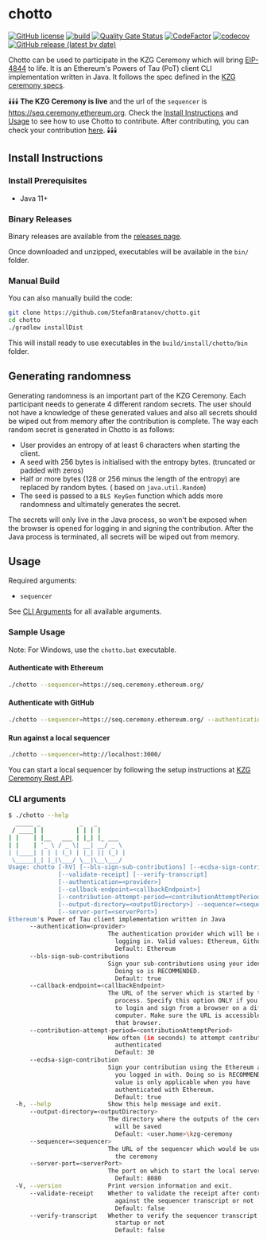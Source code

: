# chotto

[![GitHub license](https://img.shields.io/github/license/StefanBratanov/chotto.svg?logo=apache)](https://github.com/StefanBratanov/chotto/blob/master/LICENSE)
[![build](https://github.com/StefanBratanov/chotto/actions/workflows/build.yml/badge.svg)](https://github.com/StefanBratanov/chotto/actions/workflows/build.yml)
[![Quality Gate Status](https://sonarcloud.io/api/project_badges/measure?project=StefanBratanov_chotto&metric=alert_status)](https://sonarcloud.io/summary/new_code?id=StefanBratanov_chotto)
[![CodeFactor](https://www.codefactor.io/repository/github/stefanbratanov/chotto/badge)](https://www.codefactor.io/repository/github/stefanbratanov/chotto)
[![codecov](https://codecov.io/github/StefanBratanov/chotto/branch/master/graph/badge.svg?token=9WEPEA6GA7)](https://codecov.io/github/StefanBratanov/chotto)
[![GitHub release (latest by date)](https://img.shields.io/github/v/release/StefanBratanov/chotto)](https://github.com/StefanBratanov/chotto/releases/latest)

Chotto can be used to participate in the KZG Ceremony which will
bring [EIP-4844](https://www.eip4844.com/) to life. It is an Ethereum's Powers of Tau
(PoT) client CLI implementation written in Java. It follows the spec defined in
the [KZG ceremony specs](https://github.com/ethereum/kzg-ceremony-specs).

🕯️🕯️🕯️ **The KZG Ceremony is live** and the url of the `sequencer`
is https://seq.ceremony.ethereum.org. Check
the [Install Instructions](#install-instructions) and [Usage](#usage) to see how to use Chotto
to contribute. After contributing, you can check your
contribution [here](https://ceremony.ethereum.org/#/record). 🕯️🕯️🕯️

## Install Instructions

### Install Prerequisites

- Java 11+

### Binary Releases

Binary releases are available from
the [releases page](https://github.com/StefanBratanov/chotto/releases).

Once downloaded and unzipped, executables will be available in the `bin/` folder.

### Manual Build

You can also manually build the code:

```bash
git clone https://github.com/StefanBratanov/chotto.git
cd chotto
./gradlew installDist
```

This will install ready to use executables in the `build/install/chotto/bin` folder.

## Generating randomness

Generating randomness is an important part of the KZG Ceremony. Each participant needs to generate 4
different random secrets. The user should not have a knowledge of these generated values and also
all secrets should be wiped out from memory after the contribution is complete. The way each random
secret is generated in Chotto is as follows:

* User provides an entropy of at least 6 characters when starting the client.
* A seed with 256 bytes is initialised with the entropy bytes. (truncated or padded with
  zeros)
* Half or more bytes (128 or 256 minus the length of the entropy) are replaced by random bytes. (
  based on
  `java.util.Random`)
* The seed is passed to a `BLS KeyGen` function which adds more randomness and ultimately generates
  the secret.

The secrets will only live in the Java process, so won't be exposed when the browser is opened for
logging in and signing the contribution. After the
Java process is terminated, all secrets will be wiped out from memory.

## Usage

Required arguments:

* `sequencer`

See [CLI Arguments](#cli-arguments) for all available arguments.

### Sample Usage

Note: For Windows, use the `chotto.bat` executable.

#### Authenticate with Ethereum

```bash
./chotto --sequencer=https://seq.ceremony.ethereum.org/
```

#### Authenticate with GitHub

```bash
./chotto --sequencer=https://seq.ceremony.ethereum.org/ --authentication=github
```

#### Run against a local sequencer

```bash
./chotto --sequencer=http://localhost:3000/
```

You can start a local sequencer by following the setup instructions
at [KZG Ceremony Rest API](https://github.com/ethereum/kzg-ceremony-sequencer).

### CLI arguments

```bash
$ ./chotto --help
  _____ _           _   _
 / ____| |         | | | |
| |    | |__   ___ | |_| |_ ___
| |    | '_ \ / _ \| __| __/ _ \
| |____| | | | (_) | |_| || (_) |
 \_____|_| |_|\___/ \__|\__\___/
Usage: chotto [-hV] [--bls-sign-sub-contributions] [--ecdsa-sign-contribution]
              [--validate-receipt] [--verify-transcript]
              [--authentication=<provider>]
              [--callback-endpoint=<callbackEndpoint>]
              [--contribution-attempt-period=<contributionAttemptPeriod>]
              [--output-directory=<outputDirectory>] --sequencer=<sequencer>
              [--server-port=<serverPort>]
Ethereum's Power of Tau client implementation written in Java
      --authentication=<provider>
                            The authentication provider which will be used for
                              logging in. Valid values: Ethereum, Github
                              Default: Ethereum
      --bls-sign-sub-contributions
                            Sign your sub-contributions using your identity.
                              Doing so is RECOMMENDED.
                              Default: true
      --callback-endpoint=<callbackEndpoint>
                            The URL of the server which is started by this
                              process. Specify this option ONLY if you decide
                              to login and sign from a browser on a different
                              computer. Make sure the URL is accessible from
                              that browser.
      --contribution-attempt-period=<contributionAttemptPeriod>
                            How often (in seconds) to attempt contribution once
                              authenticated
                              Default: 30
      --ecdsa-sign-contribution
                            Sign your contribution using the Ethereum address
                              you logged in with. Doing so is RECOMMENDED. This
                              value is only applicable when you have
                              authenticated with Ethereum.
                              Default: true
  -h, --help                Show this help message and exit.
      --output-directory=<outputDirectory>
                            The directory where the outputs of the ceremony
                              will be saved
                              Default: <user.home>\kzg-ceremony
      --sequencer=<sequencer>
                            The URL of the sequencer which would be used for
                              the ceremony
      --server-port=<serverPort>
                            The port on which to start the local server
                              Default: 8080
  -V, --version             Print version information and exit.
      --validate-receipt    Whether to validate the receipt after contributing
                              against the sequencer transcript or not
                              Default: false
      --verify-transcript   Whether to verify the sequencer transcript at
                              startup or not
                              Default: false
```
